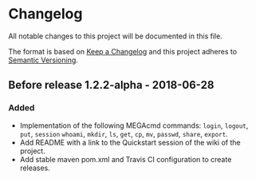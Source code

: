 # Changelog
All notable changes to this project will be documented in this file.

The format is based on [Keep a Changelog](https://keepachangelog.com/en/1.0.0/)
and this project adheres to [Semantic Versioning](https://semver.org/spec/v2.0.0.html).

## Before release 1.2.2-alpha - 2018-06-28
### Added
- Implementation of the following MEGAcmd commands: `login`, `logout`, `put`, `session`
   `whoami`, `mkdir`, `ls`, `get`, `cp`, `mv`, `passwd`, `share`, `export`.
- Add README with a link to the Quickstart session of the wiki of the project.
- Add stable maven pom.xml and Travis CI configuration to create releases.
